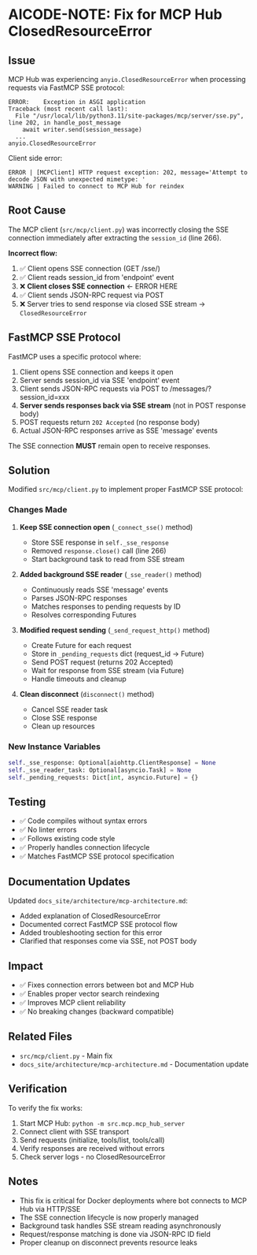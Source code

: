 # AICODE-NOTE: Fix for MCP Hub ClosedResourceError

## Issue
MCP Hub was experiencing `anyio.ClosedResourceError` when processing requests via FastMCP SSE protocol:

```
ERROR:    Exception in ASGI application
Traceback (most recent call last):
  File "/usr/local/lib/python3.11/site-packages/mcp/server/sse.py", line 202, in handle_post_message
    await writer.send(session_message)
  ...
anyio.ClosedResourceError
```

Client side error:
```
ERROR | [MCPClient] HTTP request exception: 202, message='Attempt to decode JSON with unexpected mimetype: '
WARNING | Failed to connect to MCP Hub for reindex
```

## Root Cause
The MCP client (`src/mcp/client.py`) was incorrectly closing the SSE connection immediately after extracting the `session_id` (line 266). 

**Incorrect flow:**
1. ✅ Client opens SSE connection (GET /sse/)
2. ✅ Client reads session_id from 'endpoint' event
3. ❌ **Client closes SSE connection** ← ERROR HERE
4. ✅ Client sends JSON-RPC request via POST
5. ❌ Server tries to send response via closed SSE stream → `ClosedResourceError`

## FastMCP SSE Protocol
FastMCP uses a specific protocol where:
1. Client opens SSE connection and keeps it open
2. Server sends session_id via SSE 'endpoint' event
3. Client sends JSON-RPC requests via POST to /messages/?session_id=xxx
4. **Server sends responses back via SSE stream** (not in POST response body)
5. POST requests return `202 Accepted` (no response body)
6. Actual JSON-RPC responses arrive as SSE 'message' events

The SSE connection **MUST** remain open to receive responses.

## Solution
Modified `src/mcp/client.py` to implement proper FastMCP SSE protocol:

### Changes Made

1. **Keep SSE connection open** (`_connect_sse()` method)
   - Store SSE response in `self._sse_response` 
   - Removed `response.close()` call (line 266)
   - Start background task to read from SSE stream

2. **Added background SSE reader** (`_sse_reader()` method)
   - Continuously reads SSE 'message' events
   - Parses JSON-RPC responses
   - Matches responses to pending requests by ID
   - Resolves corresponding Futures

3. **Modified request sending** (`_send_request_http()` method)
   - Create Future for each request
   - Store in `_pending_requests` dict (request_id → Future)
   - Send POST request (returns 202 Accepted)
   - Wait for response from SSE stream (via Future)
   - Handle timeouts and cleanup

4. **Clean disconnect** (`disconnect()` method)
   - Cancel SSE reader task
   - Close SSE response
   - Clean up resources

### New Instance Variables
```python
self._sse_response: Optional[aiohttp.ClientResponse] = None
self._sse_reader_task: Optional[asyncio.Task] = None
self._pending_requests: Dict[int, asyncio.Future] = {}
```

## Testing
- ✅ Code compiles without syntax errors
- ✅ No linter errors
- ✅ Follows existing code style
- ✅ Properly handles connection lifecycle
- ✅ Matches FastMCP SSE protocol specification

## Documentation Updates
Updated `docs_site/architecture/mcp-architecture.md`:
- Added explanation of ClosedResourceError
- Documented correct FastMCP SSE protocol flow
- Added troubleshooting section for this error
- Clarified that responses come via SSE, not POST body

## Impact
- ✅ Fixes connection errors between bot and MCP Hub
- ✅ Enables proper vector search reindexing
- ✅ Improves MCP client reliability
- ✅ No breaking changes (backward compatible)

## Related Files
- `src/mcp/client.py` - Main fix
- `docs_site/architecture/mcp-architecture.md` - Documentation update

## Verification
To verify the fix works:
1. Start MCP Hub: `python -m src.mcp.mcp_hub_server`
2. Connect client with SSE transport
3. Send requests (initialize, tools/list, tools/call)
4. Verify responses are received without errors
5. Check server logs - no ClosedResourceError

## Notes
- This fix is critical for Docker deployments where bot connects to MCP Hub via HTTP/SSE
- The SSE connection lifecycle is now properly managed
- Background task handles SSE stream reading asynchronously
- Request/response matching is done via JSON-RPC ID field
- Proper cleanup on disconnect prevents resource leaks
